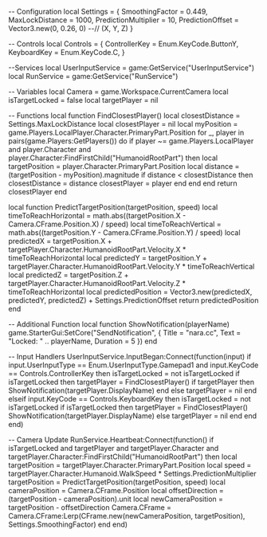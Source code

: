-- Configuration
local Settings = {
    SmoothingFactor = 0.449,
    MaxLockDistance = 1000,
    PredictionMultiplier = 10,
    PredictionOffset = Vector3.new(0, 0.26, 0) --// (X, Y, Z)
}

-- Controls
local Controls = {
    ControllerKey = Enum.KeyCode.ButtonY,
    KeyboardKey = Enum.KeyCode.C,
}

--Services
local UserInputService = game:GetService("UserInputService")
local RunService = game:GetService("RunService")

-- Variables
local Camera = game.Workspace.CurrentCamera
local isTargetLocked = false
local targetPlayer = nil

-- Functions
local function FindClosestPlayer()
    local closestDistance = Settings.MaxLockDistance
    local closestPlayer = nil
    local myPosition = game.Players.LocalPlayer.Character.PrimaryPart.Position
    for _, player in pairs(game.Players:GetPlayers()) do
        if player ~= game.Players.LocalPlayer and player.Character and player.Character:FindFirstChild("HumanoidRootPart") then
            local targetPosition = player.Character.PrimaryPart.Position
            local distance = (targetPosition - myPosition).magnitude
            if distance < closestDistance then
                closestDistance = distance
                closestPlayer = player
            end
        end
    end
    return closestPlayer
end

local function PredictTargetPosition(targetPosition, speed)
    local timeToReachHorizontal = math.abs((targetPosition.X - Camera.CFrame.Position.X) / speed)
    local timeToReachVertical = math.abs((targetPosition.Y - Camera.CFrame.Position.Y) / speed)
    local predictedX = targetPosition.X + targetPlayer.Character.HumanoidRootPart.Velocity.X * timeToReachHorizontal
    local predictedY = targetPosition.Y + targetPlayer.Character.HumanoidRootPart.Velocity.Y * timeToReachVertical
    local predictedZ = targetPosition.Z + targetPlayer.Character.HumanoidRootPart.Velocity.Z * timeToReachHorizontal
    local predictedPosition = Vector3.new(predictedX, predictedY, predictedZ) + Settings.PredictionOffset
    return predictedPosition
end

-- Additional Function
local function ShowNotification(playerName)
    game.StarterGui:SetCore("SendNotification", {
        Title = "nara.cc",
        Text = "Locked: " .. playerName,
        Duration = 5
    })
end

-- Input Handlers
UserInputService.InputBegan:Connect(function(input)
    if input.UserInputType == Enum.UserInputType.Gamepad1 and input.KeyCode == Controls.ControllerKey then
        isTargetLocked = not isTargetLocked
        if isTargetLocked then
            targetPlayer = FindClosestPlayer()
            if targetPlayer then
                ShowNotification(targetPlayer.DisplayName)
            end
        else
            targetPlayer = nil
        end
    elseif input.KeyCode == Controls.KeyboardKey then
        isTargetLocked = not isTargetLocked
        if isTargetLocked then
            targetPlayer = FindClosestPlayer()
            ShowNotification(targetPlayer.DisplayName)
        else
            targetPlayer = nil
        end
    end
end)

-- Camera Update
RunService.Heartbeat:Connect(function()
    if isTargetLocked and targetPlayer and targetPlayer.Character and targetPlayer.Character:FindFirstChild("HumanoidRootPart") then
        local targetPosition = targetPlayer.Character.PrimaryPart.Position
        local speed = targetPlayer.Character.Humanoid.WalkSpeed * Settings.PredictionMultiplier
        targetPosition = PredictTargetPosition(targetPosition, speed)
        local cameraPosition = Camera.CFrame.Position
        local offsetDirection = (targetPosition - cameraPosition).unit
        local newCameraPosition = targetPosition - offsetDirection
        Camera.CFrame = Camera.CFrame:Lerp(CFrame.new(newCameraPosition, targetPosition), Settings.SmoothingFactor)
    end
end)
